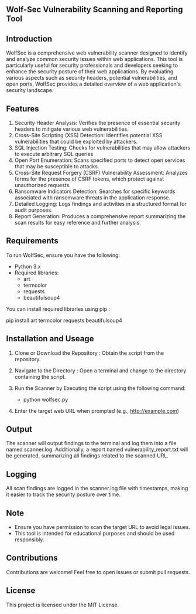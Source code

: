 ## Wolf-Sec Vulnerability Scanning and Reporting Tool 
## Introduction
WolfSec is a comprehensive web vulnerability scanner designed to identify and analyze common security issues within web applications. This tool is particularly useful for security professionals and developers seeking to enhance the security posture of their web applications. By evaluating various aspects such as security headers, potential vulnerabilities, and open ports, WolfSec provides a detailed overview of a web application's security landscape.
## Features
1. Security Header Analysis: Verifies the presence of essential security headers to mitigate various web vulnerabilities.
2. Cross-Site Scripting (XSS) Detection: Identifies potential XSS vulnerabilities that could be exploited by attackers.
3. SQL Injection Testing: Checks for vulnerabilities that may allow attackers to execute arbitrary SQL queries
4. Open Port Enumeration: Scans specified ports to detect open services that may be susceptible to attacks.
5. Cross-Site Request Forgery (CSRF) Vulnerability Assessment: Analyzes forms for the presence of CSRF tokens, which protect against unauthorized requests.
6. Ransomware Indicators Detection: Searches for specific keywords associated with ransomware threats in the application response.
7. Detailed Logging: Logs findings and activities in a structured format for audit purposes.
8. Report Generation: Produces a comprehensive report summarizing the scan results for easy reference and further analysis.
## Requirements
To run WolfSec, ensure you have the following:

* Python 3.x
* Required libraries:
    * art
    * termcolor
    * requests
    * beautifulsoup4

You can install required libraries using pip :

pip install art termcolor requests beautifulsoup4
## Installation and Useage 
1. Clone or Download the Repository :  Obtain the script from the repository.

2. Navigate to the Directory :  Open a terminal and change to the directory containing the script.

3. Run the Scanner by Executing the script using the following command:

    * python wolfsec.py

5. Enter the target web URL when prompted (e.g., http://example.com)
## Output
The scanner will output findings to the terminal and log them into a file named scanner.log. Additionally, a report named vulnerability_report.txt will be generated, summarizing all findings related to the scanned URL.

## Logging
All scan findings are logged in the scanner.log file with timestamps, making it easier to track the security posture over time.

## Note
* Ensure you have permission to scan the target URL to avoid legal issues.
* This tool is intended for educational purposes and should be used responsibly.
## Contributions
Contributions are welcome! Feel free to open issues or submit pull requests.

## License
This project is licensed under the MIT License.
